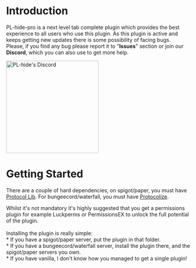 # Introduction
PL-hide-pro is a next level tab complete plugin which provides the best experience to all users who use this plugin. As this plugin is active and keeps getting new updates there is some possibility of facing bugs.<br/>Please, if you find any bug please report it to "**Issues**" section or join our **Discord**, which you can also use to get more help.

<a href="https://discord.gg/N5GwQpU" target="__blank" >
<img alt="PL-hide's Discord" src="https://camo.githubusercontent.com/63ae7f06796745801c27f3f9d3d0b00042d7066b/68747470733a2f2f646973636f72646170702e636f6d2f6173736574732f65343932333539346536393461323135343261343839343731656366666135302e7376673f73616e6974697a653d74727565" width=250">
</a>

# Getting Started
There are a couple of hard dependencies, on spigot/paper, you must have [Protocol Lib](https://www.spigotmc.org/resources/1997/). For bungeecord/waterfall, you must have [Protocolize](https://www.spigotmc.org/resources/63778/).

Whilst it's not mandatory it's highly suggested that you get a permissions plugin for example Luckperms or PermissionsEX to unlock the full potential of the plugin.<br/><br/>Installing the plugin is really simple:<br/>* If you have a spigot/paper server, put the plugin in that folder.<br/>* If you have a bungeecord/waterfall server, install the plugin there, and the spigot/paper servers you own.<br/>* If you have vanilla, I don't know how you managed to get a single plugin!